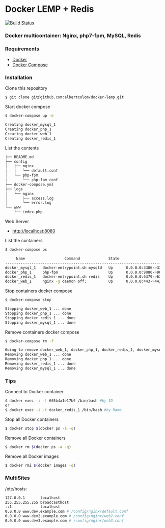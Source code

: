 Docker LEMP + Redis
===========================
[![Build Status](https://travis-ci.org/albertcolom/docker-lemp.svg?branch=master)](https://travis-ci.org/albertcolom/docker-lemp)
### Docker multicontainer: Nginx, php7-fpm, MySQL, Redis

### Requirements
- [Docker](https://www.docker.com/)
- [Docker Compose](https://docs.docker.com/compose/install/)

### Installation
Clone this repository
```sh
$ git clone git@github.com:albertcolom/docker-lemp.git
```

Start docker compose
```sh
$ docker-compose up -d

Creating docker_mysql_1
Creating docker_php_1
Creating docker_web_1
Creating docker_redis_1
```

List the contents
```sh
├── README.md
├── config
│   ├── nginx
│   │   └── default.conf
│   └── php-fpm
│       └── php-fpm.conf
├── docker-compose.yml
├── logs
│   └── nginx
│       ├── access.log
│       └── error.log
└── www
    └── index.php
```
Web Server
- [http://localhost:8080](http://localhost:8080)

List the containers
```sh
$ docker-compose ps

     Name                  Command             State                     Ports
-------------------------------------------------------------------------------------------------
docker_mysql_1   docker-entrypoint.sh mysqld   Up      0.0.0.0:3306->3306/tcp
docker_php_1     php-fpm                       Up      0.0.0.0:9080->9000/tcp
docker_redis_1   docker-entrypoint.sh redis    Up      0.0.0.0:6379->6379/tcp
docker_web_1     nginx -g daemon off;          Up      0.0.0.0:443->443/tcp, 0.0.0.0:8080->80/tcp
```

Stop containers docker compose
```sh
$ docker-compose stop

Stopping docker_web_1 ... done
Stopping docker_php_1 ... done
Stopping docker_redis_1 ... done
Stopping docker_mysql_1 ... done
```

Remove containers docker compose
```sh
$ docker-compose rm -f

Going to remove docker_web_1, docker_php_1, docker_redis_1, docker_mysql_1
Removing docker_web_1 ... done
Removing docker_php_1 ... done
Removing docker_redis_1 ... done
Removing docker_mysql_1 ... done
```

### Tips
Connect to Docker container
```sh
$ docker exec -i -t 665b4a1e17b6 /bin/bash #by ID
or
$ docker exec -i -t docker_redis_1 /bin/bash #by Name
```

Stop all Docker containers
```sh
$ docker stop $(docker ps -a -q)
```

Remove all Docker containers
```sh
$ docker rm $(docker ps -a -q)
```

Remove all Docker images
```sh
$ docker rmi $(docker images -q)
```

### MultiSites
/etc/hosts:
```sh
127.0.0.1       localhost
255.255.255.255 broadcasthost
::1             localhost
0.0.0.0 www.dev.example.com # /config/nginx/default.conf
0.0.0.0 www.dev2.example.com # /config/nginx/web2.conf
0.0.0.0 www.dev3.example.com # /config/nginx/web3.conf
```

